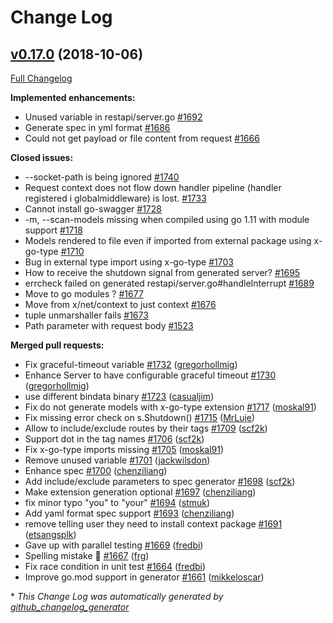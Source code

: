 # Change Log

## [v0.17.0](https://github.com/syndbg/go-swagger/tree/v0.17.0) (2018-10-06)
[Full Changelog](https://github.com/syndbg/go-swagger/compare/0.16.0...v0.17.0)

**Implemented enhancements:**

- Unused variable in restapi/server.go [\#1692](https://github.com/syndbg/go-swagger/issues/1692)
- Generate spec in yml format [\#1686](https://github.com/syndbg/go-swagger/issues/1686)
- Could not get payload or file content from request [\#1666](https://github.com/syndbg/go-swagger/issues/1666)

**Closed issues:**

- --socket-path is being ignored [\#1740](https://github.com/syndbg/go-swagger/issues/1740)
- Request context does not flow down handler pipeline \(handler registered i globalmiddleware\) is lost. [\#1733](https://github.com/syndbg/go-swagger/issues/1733)
- Cannot install go-swagger [\#1728](https://github.com/syndbg/go-swagger/issues/1728)
- -m, --scan-models missing when compiled using go 1.11 with module support [\#1718](https://github.com/syndbg/go-swagger/issues/1718)
- Models rendered to file even if imported from external package using x-go-type [\#1710](https://github.com/syndbg/go-swagger/issues/1710)
- Bug in external type import using x-go-type [\#1703](https://github.com/syndbg/go-swagger/issues/1703)
- How to receive the shutdown signal from generated server? [\#1695](https://github.com/syndbg/go-swagger/issues/1695)
- errcheck failed on generated restapi/server.go\#handleInterrupt [\#1689](https://github.com/syndbg/go-swagger/issues/1689)
- Move to go modules ? [\#1677](https://github.com/syndbg/go-swagger/issues/1677)
- Move from x/net/context to just context [\#1676](https://github.com/syndbg/go-swagger/issues/1676)
- tuple unmarshaller fails [\#1673](https://github.com/syndbg/go-swagger/issues/1673)
- Path parameter with request body [\#1523](https://github.com/syndbg/go-swagger/issues/1523)

**Merged pull requests:**

- Fix graceful-timeout variable [\#1732](https://github.com/syndbg/go-swagger/pull/1732) ([gregorhollmig](https://github.com/gregorhollmig))
- Enhance Server to have configurable graceful timeout [\#1730](https://github.com/syndbg/go-swagger/pull/1730) ([gregorhollmig](https://github.com/gregorhollmig))
- use different bindata binary [\#1723](https://github.com/syndbg/go-swagger/pull/1723) ([casualjim](https://github.com/casualjim))
- Fix do not generate models with x-go-type extension [\#1717](https://github.com/syndbg/go-swagger/pull/1717) ([moskal91](https://github.com/moskal91))
- Fix missing error check on s.Shutdown\(\) [\#1715](https://github.com/syndbg/go-swagger/pull/1715) ([MrLuje](https://github.com/MrLuje))
- Allow to include/exclude routes by their tags [\#1709](https://github.com/syndbg/go-swagger/pull/1709) ([scf2k](https://github.com/scf2k))
- Support dot in the tag names [\#1706](https://github.com/syndbg/go-swagger/pull/1706) ([scf2k](https://github.com/scf2k))
- Fix x-go-type imports missing [\#1705](https://github.com/syndbg/go-swagger/pull/1705) ([moskal91](https://github.com/moskal91))
- Remove unused variable [\#1701](https://github.com/syndbg/go-swagger/pull/1701) ([jackwilsdon](https://github.com/jackwilsdon))
- Enhance spec  [\#1700](https://github.com/syndbg/go-swagger/pull/1700) ([chenziliang](https://github.com/chenziliang))
- Add include/exclude parameters to spec generator [\#1698](https://github.com/syndbg/go-swagger/pull/1698) ([scf2k](https://github.com/scf2k))
- Make extension generation optional [\#1697](https://github.com/syndbg/go-swagger/pull/1697) ([chenziliang](https://github.com/chenziliang))
- fix minor typo "you" to "your" [\#1694](https://github.com/syndbg/go-swagger/pull/1694) ([stmuk](https://github.com/stmuk))
- Add yaml format spec support [\#1693](https://github.com/syndbg/go-swagger/pull/1693) ([chenziliang](https://github.com/chenziliang))
- remove telling user they need to install context package [\#1691](https://github.com/syndbg/go-swagger/pull/1691) ([etsangsplk](https://github.com/etsangsplk))
- Gave up with parallel testing [\#1669](https://github.com/syndbg/go-swagger/pull/1669) ([fredbi](https://github.com/fredbi))
- Spelling mistake 🍝 [\#1667](https://github.com/syndbg/go-swagger/pull/1667) ([frg](https://github.com/frg))
- Fix race condition in unit test [\#1664](https://github.com/syndbg/go-swagger/pull/1664) ([fredbi](https://github.com/fredbi))
- Improve go.mod support in generator [\#1661](https://github.com/syndbg/go-swagger/pull/1661) ([mikkeloscar](https://github.com/mikkeloscar))

\* *This Change Log was automatically generated by [github_changelog_generator](https://github.com/skywinder/Github-Changelog-Generator)*

